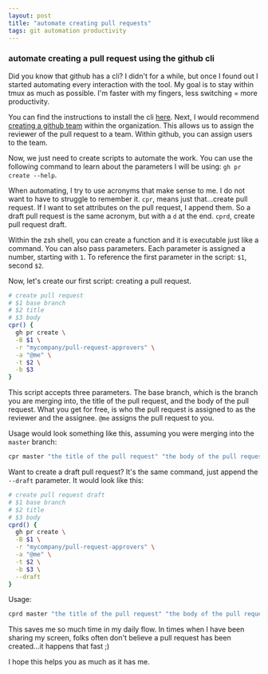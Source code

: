 ```yaml
---
layout: post
title: "automate creating pull requests"
tags: git automation productivity
---
```

### automate creating a pull request using the github cli
Did you know that github has a cli? I didn't for a while, but once I found out I started automating every interaction with the tool. My goal is to stay within tmux as much as possible. I'm faster with my fingers, less switching = more productivity.

You can find the instructions to install the cli [here](https://github.com/cli/cli#installation). Next, I would recommend [creating a github team](https://docs.github.com/en/organizations/organizing-members-into-teams/creating-a-team) within the organization. This allows us to assign the reviewer of the pull request to a team. Within github, you can assign users to the team.

Now, we just need to create scripts to automate the work. You can use the following command to learn about the parameters I will be using: `gh pr create --help`.

When automating, I try to use acronyms that make sense to me. I do not want to have to struggle to remember it. `cpr`, means just that...create pull request. If I want to set attributes on the pull request, I append them. So a draft pull request is the same acronym, but with a `d` at the end. `cprd`, create pull request draft.

Within the zsh shell, you can create a function and it is executable just like a command. You can also pass parameters. Each parameter is assigned a number, starting with `1`. To reference the first parameter in the script: `$1`, second `$2`.

Now, let's create our first script: creating a pull request.

```sh
# create pull request
# $1 base branch
# $2 title
# $3 body
cpr() {
  gh pr create \
  -B $1 \
  -r "mycompany/pull-request-approvers" \
  -a "@me" \
  -t $2 \
  -b $3
}
```
This script accepts three parameters. The base branch, which is the branch you are merging into, the title of the pull request, and the body of the pull request. What you get for free, is who the pull request is assigned to as the reviewer and the assignee. `@me` assigns the pull request to you.

Usage would look something like this, assuming you were merging into the `master` branch:

```sh
cpr master "the title of the pull request" "the body of the pull request"
```

Want to create a draft pull request? It's the  same command, just append the `--draft` parameter. It would look like this:

```sh
# create pull request draft
# $1 base branch
# $2 title
# $3 body
cprd() {
  gh pr create \
  -B $1 \
  -r "mycompany/pull-request-approvers" \
  -a "@me" \
  -t $2 \
  -b $3 \
  --draft
}
```

Usage:
```sh
cprd master "the title of the pull request" "the body of the pull request"
```

This saves me so much time in my daily flow. In times when I have been sharing my screen, folks often don't believe a pull request has been created...it happens that fast ;)

I hope this helps you as much as it has me.
